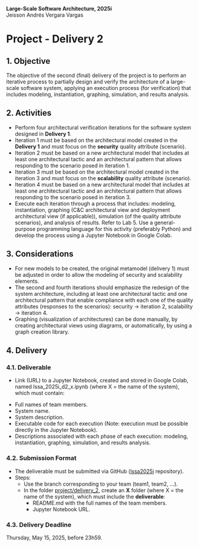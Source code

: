 **Large-Scale Software Architecture, 2025i**<br>
Jeisson Andrés Vergara Vargas

# Project - Delivery 2

## 1. Objective

The objective of the second (final) delivery of the project is to perform an iterative process to partially design and verify the architecture of a large-scale software system, applying an execution process (for verification) that includes modeling, instantiation, graphing, simulation, and results analysis.

## 2. Activities

* Perform four architectural verification iterations for the software system designed in **Delivery 1**.
* Iteration 1 must be based on the architectural model created in the **Delivery 1** and must focus on the **security** quality attribute (scenario).
* Iteration 2 must be based on a new architectural model that includes at least one architectural tactic and an architectural pattern that allows responding to the scenario posed in iteration 1.
* Iteration 3 must be based on the architectural model created in the iteration 3 and must focus on the **scalability** quality attribute (scenario).
* Iteration 4 must be based on a new architectural model that includes at least one architectural tactic and an architectural pattern that allows responding to the scenario posed in iteration 3.
* Execute each iteration through a process that includes: modeling, instantiation, graphing (C&C architectural view and deployment architectural view (if applicable)), simulation (of the quality attribute scenarios), and analysis of results. Refer to Lab 5. Use a general-purpose programming language for this activity (preferably Python) and develop the process using a Jupyter Notebook in Google Colab.

## 3. Considerations

* For new models to be created, the original metamodel (delivery 1) must be adjusted in order to allow the modeling of security and scalability elements.
* The second and fourth iterations should emphasize the redesign of the system architecture, including at least one architectural tactic and one architectural pattern that enable compliance with each one of the quality attributes (responses to the scenarios): security -> iteration 2, scalability -> iteration 4.
* Graphing (visualization of architectures) can be done manually, by creating architectural views using diagrams, or automatically, by using a graph creation library.

## 4. Delivery

### 4.1. Deliverable

* Link (URL) to a Jupyter Notebook, created and stored in Google Colab, named lssa_2025i_d2_x.ipynb (where X = the name of the system), which must contain:
 - Full names of team members.
 - System name.
 - System description.
 - Executable code for each execution (Note: execution must be possible directly in the Jupyter Notebook).
 - Descriptions associated with each phase of each execution: modeling, instantiation, graphing, simulation, and results analysis.

### 4.2. Submission Format

* The deliverable must be submitted via GitHub ([lssa2025i](https://github.com/unal-lssa/lssa2025i) repository).
* Steps:
  - Use the branch corresponding to your team (team1, team2, ...).
  - In the folder [project/delivery_2](), create an **X** folder (where X = the name of the system), which must include the **deliverable**:
    + README.md with the full names of the team members.
    + Jupyter Notebook URL.

### 4.3. Delivery Deadline

Thursday, May 15, 2025, before 23h59.